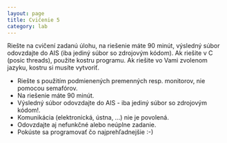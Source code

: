 ```yaml
---
layout: page
title: Cvičenie 5
category: lab
---
```



Riešte na cvičení zadanú úlohu, na riešenie máte 90 minút, výsledný súbor odovzdajte do AIS (iba jediný súbor so zdrojovým kódom). Ak riešite v C (posic threads), použite kostru programu. Ak riešite vo Vami zvolenom jazyku, kostru si musíte vytvoriť.

- Riešte s použitím podmienených premenných resp. monitorov, nie pomocou semafórov.
- Na riešenie máte 90 minút.
- Výsledný súbor odovzdajte do AIS - iba jediný súbor so zdrojovým kódom!.
- Komunikácia (elektronická, ústna, ...) nie je povolená.
- Odovzdajte aj nefunkčné alebo neúplne zadanie.
- Pokúste sa programovať čo najprehľadnejšie :-)
